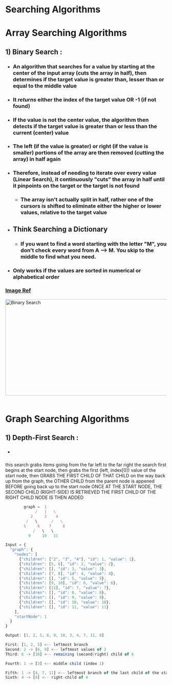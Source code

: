 # Searching Algorithms

# Array Searching Algorithms
## 1) **Binary Search** :
- ### An algorithm that searches for a value by **starting at the center of the input array** (cuts the array in half), then determines if the target value is greater than, lesser than or equal to the middle value
- ### It *returns* either the **index of the target value OR -1 (if not found)**
- ### If the value is not the center value, the algorithm then detects if the target value is greater than or less than the current (center) value
- ### The left (if the value is greater) or right (if the value is smaller) portions of the array are then removed (cutting the array) in half again
- ### Therefore, instead of needing to iterate over every value (Linear Search), it continuously "cuts" the array in half until it pinpoints on the target or the target is not found
  - ### The array isn't actually split in half, rather one of the cursors is shifted to eliminate either the higher or lower values, relative to the target value
- ## **Think Searching a Dictionary**
  - ### If you want to find a word starting with the letter "M", you don't check every word from A --> M. You skip to the middle to find what you need.
- ### Only works if the values are **sorted in numerical or alphabetical order**

### [Image Ref](https://learncodingfast.com/binary-search-in-python/)

<img src="https://learncodingfast.com/wp-content/uploads/2020/11/binary-search.png" alt="Binary Search" height="300" width="550">

<br />
<br />

# Graph Searching Algorithms
## 1) **Depth-First Search** :
- ### 


this search grabs items going from the far left to the far right
the search first begins at the start node, then grabs the first (left, index[0]) value of the start node, then GRABS THE FIRST CHILD OF THAT CHILD
on the way back up from the graph, the OTHER CHILD from the parent node is appened BEFORE going back up to the start node
ONCE AT THE START NODE, THE SECOND CHILD (RIGHT-SIDE) IS RETRIEVED
THE FIRST CHILD OF THE RIGHT CHILD NODE IS THEN ADDED

```js 
        graph =  1
             /   |   \
           2     3    4
         /   \      /   \
        5     6    7     8
            /   \   \
          9     10   11
```

```js
Input = {
  "graph": {
    "nodes": [
      {"children": ["2", "3", "4"], "id": 1, "value": 1},
      {"children": [5, 6], "id": 2, "value": 2},
      {"children": [], "id": 3, "value": 3},
      {"children": [7, 8], "id": 4, "value": 4},
      {"children": [], "id": 5, "value": 5},
      {"children": [9, 10], "id": 6, "value": 6},
      {"children": [11], "id": 7, "value": 7},
      {"children": [], "id": 8, "value": 8},
      {"children": [], "id": 9, "value": 9},
      {"children": [], "id": 10, "value": 10},
      {"children": [], "id": 11, "value": 11}
    ],
    "startNode": 1
  }
}
```

```js
Output: [1, 2, 5, 6, 9, 10, 3, 4, 7, 11, 8]

First: [1, 2, 5] <-- leftmost branch
Second: 2 -> [6, 9] <-- leftmost values of 2
Third: 6 -> [10] <-- remaining (second/right) child of 6

Fourth: 1 -> [3] <-- middle child (index 1)

Fifth: 1 -> [4, 7, 11] <-- leftmost branch of the last child of the start node
Sixth: 4 -> [8] <-- right-child of 4
```